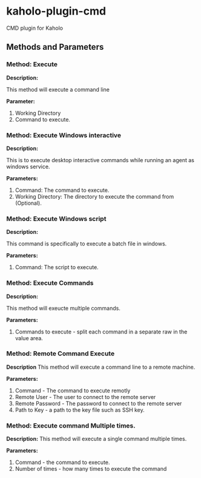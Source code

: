 # kaholo-plugin-cmd
CMD plugin for Kaholo

## Methods and Parameters

### Method: Execute
**Description:**

This method will execute a command line

**Parameter:**
1. Working Directory
2. Command to execute.

### Method: Execute Windows interactive
**Description:**

This is to execute desktop interactive commands while running an agent as windows service.

**Parameters:**
1. Command: The command to execute.
2. Working Directory: The directory to execute the command from (Optional).

### Method: Execute Windows script
**Description:**

This command is specifically to execute a batch file in windows.

**Parameters:**
1. Command: The script to execute.

### Method: Execute Commands
**Description:**

This method will exeucte multiple commands.

**Parameters:**
1. Commands to execute - split each command in a separate raw in the value area.

### Method: Remote Command Execute
**Description**
This method will execute a command line to a remote machine.

**Parameters:**
1. Command - The command to execute remotly
2. Remote User - The user to connect to the remote server
3. Remote Password - The password to connect to the remote server
4. Path to Key - a path to the key file such as SSH key.

### Method: Execute command Multiple times.
**Description:**
This method will execute a single command multiple times.

**Parameters:**
1. Command - the command to execute.
2. Number of times - how many times to execute the command



